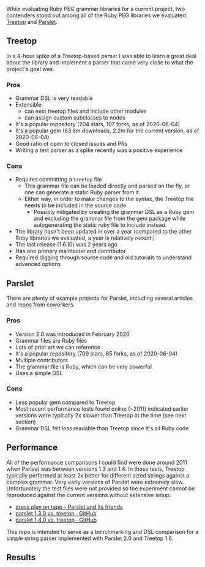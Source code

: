 While evaluating Ruby PEG grammar libraries for a current project, two contenders stood out among all of the Ruby PEG libraries we evaluated: [Treetop](https://rubygems.org/gems/treetop) and [Parslet](https://rubygems.org/gems/parslet).

## Treetop

In a 4-hour spike of a Treetop-based parser I was able to learn a great deal about the library and implement a parser that came very close to what the project's goal was.

### Pros

- Grammar DSL is very readable
- Extensible
  - can nest treetop files and include other modules
  - can assign custom subclasses to nodes
- It's a popular repository (204 stars, 107 forks, as of 2020-06-04)
- It's a popular gem (63.8m downloads, 2.2m for the current version, as of 2020-06-04)
- Good ratio of open to closed issues and PRs
- Writing a test parser as a spike recently was a positive experience

### Cons

- Requires committing a `treetop` file
  - This grammar file can be loaded directly and parsed on the fly, or one can generate a static Ruby parser from it.
  - Either way, in order to make changes to the syntax, the Treetop file needs to be included in the source code.
    - Possibly mitigated by creating the grammar DSL as a Ruby gem and excluding the grammar file from the gem package while autogenerating the static ruby file to include instead.
- The library hasn't been updated in over a year (compared to the other Ruby libraries we evaluated, a year is relatively recent.)
- The last release (1.6.10) was 2 years ago
- Has one primary maintainer and contributor
- Required digging through source code and old tutorials to understand advanced options

## Parslet

There are plenty of example projects for Parslet, including several articles and repos from coworkers.

### Pros

- Version 2.0 was introduced in February 2020
- Grammar files are Ruby files
- Lots of prior art we can reference
- It's a popular repository (709 stars, 85 forks, as of 2020-06-04)
- Multiple contributors
- The grammar file is Ruby, which can be very powerful.
- Uses a simple DSL

### Cons

- Less popular gem compared to Treetop
- Most recent performance tests found online (~2011) indicated earlier versions were typically 2x slower than Treetop at the time (see next section)
- Grammar DSL felt less readable than Treetop since it's all Ruby code

## Performance

All of the performance comparisons I could find were done around 2011 when Parlset was between versions 1.3 and 1.4. In those tests, Treetop typically performed at least 2x better for different sized strings against a complex grammar. Very early versions of Parslet were extremely slow. Unfortunately the test files were not provided so the experiment cannot be reproduced against the current versions without extensive setup.

- [press play on tape – Parslet and its friends](http://blog.absurd.li/2011/02/02/parslet_and_its_friends.html)
- [parslet 1.3.0 vs. treetop · GitHub](https://gist.github.com/kschiess/2788364)
- [parslet 1.4.0 vs. treetop · GitHub](https://gist.github.com/kschiess/2788349)

This repo is intended to serve as a benchmarking and DSL comparison for a simple string parser implemented with Parslet 2.0 and Treetop 1.6.

## Results
